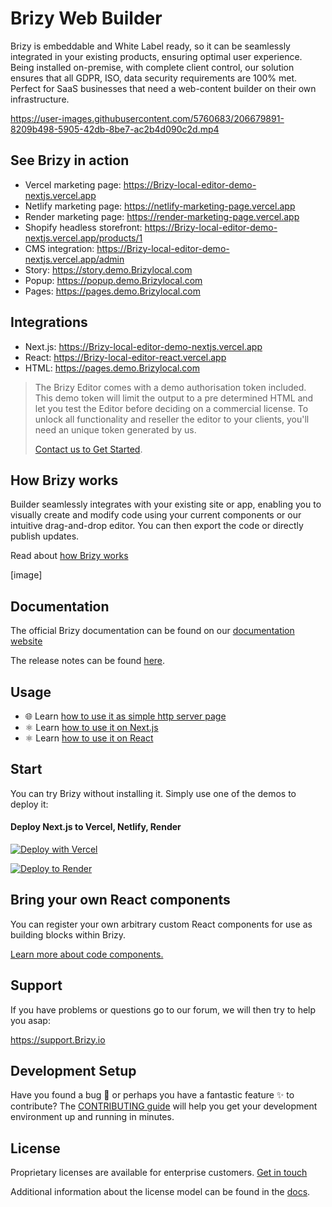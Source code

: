 # Brizy Web Builder

Brizy is embeddable and White Label ready, so it can be seamlessly integrated in your existing products, ensuring optimal user experience. Being installed on-premise, with complete client control, our solution ensures that all GDPR, ISO, data security requirements are 100% met. Perfect for SaaS businesses that need a web-content builder on their own infrastructure.

https://user-images.githubusercontent.com/5760683/206679891-8209b498-5905-42db-8be7-ac2b4d090c2d.mp4

## See Brizy in action

- Vercel marketing page: https://Brizy-local-editor-demo-nextjs.vercel.app
- Netlify marketing page: https://netlify-marketing-page.vercel.app
- Render marketing page: https://render-marketing-page.vercel.app
- Shopify headless storefront: https://Brizy-local-editor-demo-nextjs.vercel.app/products/1
- CMS integration: https://Brizy-local-editor-demo-nextjs.vercel.app/admin
- Story: https://story.demo.Brizylocal.com
- Popup: https://popup.demo.Brizylocal.com
- Pages: https://pages.demo.Brizylocal.com

## Integrations
- Next.js: https://Brizy-local-editor-demo-nextjs.vercel.app
- React: https://Brizy-local-editor-react.vercel.app
- HTML: https://pages.demo.Brizylocal.com

> The Brizy Editor comes with a demo authorisation token included. This demo token will limit the output to a pre determined HTML and let you test the Editor before deciding on a commercial license. To unlock all functionality and reseller the editor to your clients, you'll need an unique token generated by us.
>
> [Contact us to Get Started](https://www.Brizy.io/Brizylocal#lets-talk).

## How Brizy works
Builder seamlessly integrates with your existing site or app, enabling you to visually create and modify code using your current components or our intuitive drag-and-drop editor.
You can then export the code or directly publish updates.

Read about [how Brizy works](https://www.Brizy.io/saas-website-builder)

[image]

## Documentation

The official Brizy documentation can be found on our [documentation website](https://Brizy.io)

The release notes can be found [here](https://github.com/EasyBrizy/Brizy-Local-Editor/releases).

## Usage

- 🌐 Learn [how to use it as simple http server page](https://github.com/EasyBrizy/Brizy-Local-Editor/blob/master/demo/html/README.MD)
- ⚛️ Learn [how to use it on Next.js](https://github.com/EasyBrizy/Brizy-Local-Editor/blob/master/packages/demo-nextjs/README.md)
- ⚛️ Learn [how to use it on React](https://github.com/EasyBrizy/Brizy-Local-Editor/blob/master/demo/react/README.md)

## Start
You can try Brizy without installing it. Simply use one of the demos to deploy it:

#### Deploy Next.js to Vercel, Netlify, Render
[![Deploy with Vercel](https://vercel.com/button)](https://vercel.com/new/clone?repository-url=https%3A%2F%2Fgithub.com%2FEasyBrizy%2Fbuilder%2F&root-directory=examples%2Fnextjs&env=API_URL&envDescription=API_URL%20is%20need%20to%20know%20where%20editor%20shoult%20to%20upload%20files&project-name=Brizy-builder-client&repository-name=Brizy-builder-client)

[![Deploy to Render](https://render.com/images/deploy-to-render-button.svg)](https://render.com/deploy?repo=https://github.com/EasyBrizy/Brizy-Local-Editor/)

## Bring your own React components

You can register your own arbitrary custom React components for use as building blocks within Brizy.

[Learn more about code components.](https://brizy.io)

## Support
If you have problems or questions go to our forum, we will then try to help you asap:

https://support.Brizy.io

## Development Setup

Have you found a bug 🐛 or perhaps you have a fantastic feature ✨ to contribute?
The [CONTRIBUTING guide](https://github.com/EasyBrizy/Brizy-Local-Editor/blob/master/CONTRIBUTING.md) will help you get your development environment up and running in minutes.

## License
Proprietary licenses are available for enterprise customers. [Get in touch](mailto:support@Brizy.io)

Additional information about the license model can be found in the [docs](https://www.Brizy.io/saas-website-builder).
